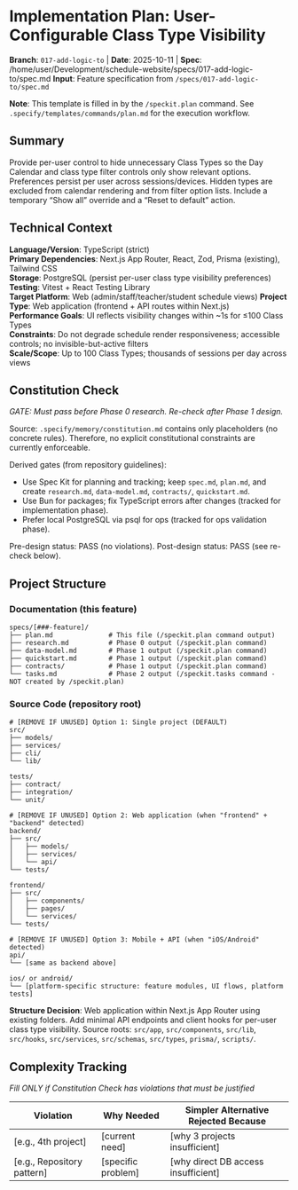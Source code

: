 # Implementation Plan: User-Configurable Class Type Visibility

**Branch**: `017-add-logic-to` | **Date**: 2025-10-11 | **Spec**: /home/user/Development/schedule-website/specs/017-add-logic-to/spec.md
**Input**: Feature specification from `/specs/017-add-logic-to/spec.md`

**Note**: This template is filled in by the `/speckit.plan` command. See `.specify/templates/commands/plan.md` for the execution workflow.

## Summary

Provide per-user control to hide unnecessary Class Types so the Day Calendar and class type filter controls only show relevant options. Preferences persist per user across sessions/devices. Hidden types are excluded from calendar rendering and from filter option lists. Include a temporary “Show all” override and a “Reset to default” action.

## Technical Context

<!--
  ACTION REQUIRED: Replace the content in this section with the technical details
  for the project. The structure here is presented in advisory capacity to guide
  the iteration process.
-->

**Language/Version**: TypeScript (strict)  
**Primary Dependencies**: Next.js App Router, React, Zod, Prisma (existing), Tailwind CSS  
**Storage**: PostgreSQL (persist per-user class type visibility preferences)  
**Testing**: Vitest + React Testing Library  
**Target Platform**: Web (admin/staff/teacher/student schedule views)
**Project Type**: Web application (frontend + API routes within Next.js)  
**Performance Goals**: UI reflects visibility changes within ~1s for ≤100 Class Types  
**Constraints**: Do not degrade schedule render responsiveness; accessible controls; no invisible-but-active filters  
**Scale/Scope**: Up to 100 Class Types; thousands of sessions per day across views

## Constitution Check

*GATE: Must pass before Phase 0 research. Re-check after Phase 1 design.*

Source: `.specify/memory/constitution.md` contains only placeholders (no concrete rules). Therefore, no explicit constitutional constraints are currently enforceable.

Derived gates (from repository guidelines):
- Use Spec Kit for planning and tracking; keep `spec.md`, `plan.md`, and create `research.md`, `data-model.md`, `contracts/`, `quickstart.md`.
- Use Bun for packages; fix TypeScript errors after changes (tracked for implementation phase).
- Prefer local PostgreSQL via psql for ops (tracked for ops validation phase).

Pre-design status: PASS (no violations).
Post-design status: PASS (see re-check below).

## Project Structure

### Documentation (this feature)

```
specs/[###-feature]/
├── plan.md              # This file (/speckit.plan command output)
├── research.md          # Phase 0 output (/speckit.plan command)
├── data-model.md        # Phase 1 output (/speckit.plan command)
├── quickstart.md        # Phase 1 output (/speckit.plan command)
├── contracts/           # Phase 1 output (/speckit.plan command)
└── tasks.md             # Phase 2 output (/speckit.tasks command - NOT created by /speckit.plan)
```

### Source Code (repository root)
<!--
  ACTION REQUIRED: Replace the placeholder tree below with the concrete layout
  for this feature. Delete unused options and expand the chosen structure with
  real paths (e.g., apps/admin, packages/something). The delivered plan must
  not include Option labels.
-->

```
# [REMOVE IF UNUSED] Option 1: Single project (DEFAULT)
src/
├── models/
├── services/
├── cli/
└── lib/

tests/
├── contract/
├── integration/
└── unit/

# [REMOVE IF UNUSED] Option 2: Web application (when "frontend" + "backend" detected)
backend/
├── src/
│   ├── models/
│   ├── services/
│   └── api/
└── tests/

frontend/
├── src/
│   ├── components/
│   ├── pages/
│   └── services/
└── tests/

# [REMOVE IF UNUSED] Option 3: Mobile + API (when "iOS/Android" detected)
api/
└── [same as backend above]

ios/ or android/
└── [platform-specific structure: feature modules, UI flows, platform tests]
```

**Structure Decision**: Web application within Next.js App Router using existing folders. Add minimal API endpoints and client hooks for per-user class type visibility. Source roots: `src/app`, `src/components`, `src/lib`, `src/hooks`, `src/services`, `src/schemas`, `src/types`, `prisma/`, `scripts/`.

## Complexity Tracking

*Fill ONLY if Constitution Check has violations that must be justified*

| Violation | Why Needed | Simpler Alternative Rejected Because |
|-----------|------------|-------------------------------------|
| [e.g., 4th project] | [current need] | [why 3 projects insufficient] |
| [e.g., Repository pattern] | [specific problem] | [why direct DB access insufficient] |
